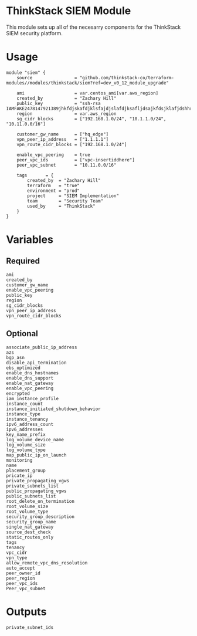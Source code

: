 ThinkStack SIEM Module
=====================================

This module sets up all of the necesarry components for the ThinkStack SIEM security platform.

# Usage
    module "siem" {
        source                = "github.com/thinkstack-co/terraform-modules//modules/thinkstack/siem?ref=dev_v0_12_module_upgrade"

        ami                   = var.centos_ami[var.aws_region]
        created_by            = "Zachary Hill"
        public_key            = "ssh-rsa IAMFAKE2478147921389jhkfdjskafdjklsfajdjslafdjksafljdsajkfdsjklafjdshhr32bn=="
        region                = var.aws_region
        sg_cidr_blocks        = ["192.168.1.0/24", "10.1.1.0/24", "10.11.0.0/16"]

        customer_gw_name      = ["hq_edge"]
        vpn_peer_ip_address   = ["1.1.1.1"]
        vpn_route_cidr_blocks = ["192.168.1.0/24"]

        enable_vpc_peering    = true
        peer_vpc_ids          = ["vpc-insertiddhere"]
        peer_vpc_subnet       = "10.11.0.0/16"

        tags       = {
            created_by  = "Zachary Hill"
            terraform   = "true"
            environment = "prod"
            project     = "SIEM Implementation"
            team        = "Security Team"
            used_by     = "ThinkStack"
        }
    }

# Variables
## Required
    ami
    created_by
    customer_gw_name
    enable_vpc_peering
    public_key
    region
    sg_cidr_blocks
    vpn_peer_ip_address
    vpn_route_cidr_blocks

## Optional
    associate_public_ip_address
    azs
    bgp_asn
    disable_api_termination
    ebs_optimized
    enable_dns_hostnames
    enable_dns_support
    enable_nat_gateway
    enable_vpc_peering
    encrypted
    iam_instance_profile
    instance_count
    instance_initiated_shutdown_behavior
    instance_type
    instance_tenancy
    ipv6_address_count
    ipv6_addresses
    key_name_prefix
    log_volume_device_name
    log_volume_size
    log_volume_type
    map_public_ip_on_launch
    monitoring
    name
    placement_group
    pricate_ip
    private_propagating_vgws
    private_subnets_list
    public_propagating_vgws
    public_subnets_list
    root_delete_on_termination
    root_volume_size
    root_volume_type
    security_group_description
    security_group_name
    single_nat_gateway
    source_dest_check
    static_routes_only
    tags
    tenancy
    vpc_cidr
    vpn_type
    allow_remote_vpc_dns_resolution
    auto_accept
    peer_owner_id
    peer_region
    peer_vpc_ids
    Peer_vpc_subnet

# Outputs
    private_subnet_ids
